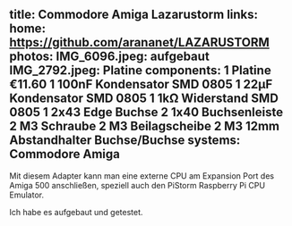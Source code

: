 title: Commodore Amiga Lazarustorm
links:
    home: https://github.com/arananet/LAZARUSTORM
photos:
    IMG_6096.jpeg: aufgebaut
    IMG_2792.jpeg: Platine
components:
    1 Platine €11.60
    1 100nF Kondensator SMD 0805
    1 22µF Kondensator SMD 0805
    1 1kΩ Widerstand SMD 0805
    1 2x43 Edge Buchse
    2 1x40 Buchsenleiste
    2 M3 Schraube
    2 M3 Beilagscheibe
    2 M3 12mm Abstandhalter Buchse/Buchse
systems:
    Commodore Amiga
---
Mit diesem Adapter kann man eine externe CPU am Expansion Port des Amiga 500 anschließen, speziell auch den PiStorm Raspberry Pi CPU Emulator.

Ich habe es aufgebaut und getestet.
